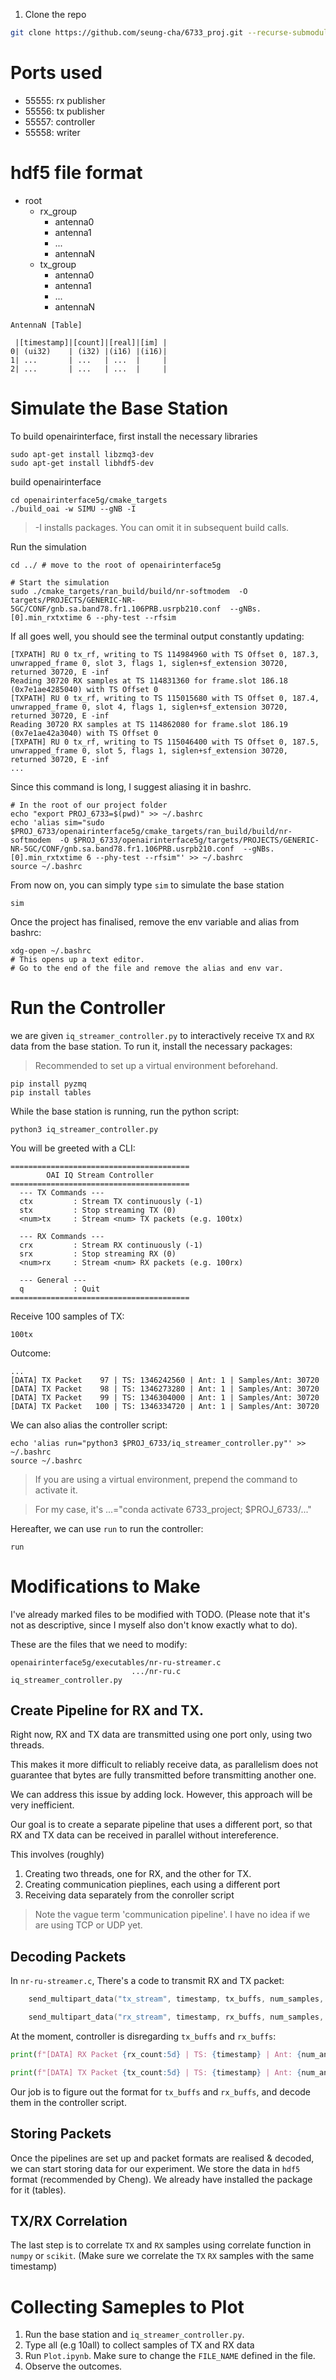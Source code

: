 1. Clone the repo
```bash
git clone https://github.com/seung-cha/6733_proj.git --recurse-submodules
```

# Ports used
* 55555: rx publisher
* 55556: tx publisher
* 55557: controller
* 55558: writer

# hdf5 file format
  - root
    - rx_group
      * antenna0
      * antenna1
      * ...
      * antennaN
    - tx_group
      * antenna0
      * antenna1
      * ...
      * antennaN

```
AntennaN [Table]

 |[timestamp]|[count]|[real]|[im] |
0| (ui32)    | (i32) |(i16) |(i16)|
1| ...       | ...   | ...  |     |
2| ...       | ...   | ...  |     |
```


# Simulate the Base Station

To build openairinterface, first install the necessary libraries
```
sudo apt-get install libzmq3-dev
sudo apt-get install libhdf5-dev
```


build openairinterface

```
cd openairinterface5g/cmake_targets
./build_oai -w SIMU --gNB -I
```
> -I installs packages. You can omit it in subsequent build calls.

Run the simulation
```
cd ../ # move to the root of openairinterface5g

# Start the simulation
sudo ./cmake_targets/ran_build/build/nr-softmodem  -O targets/PROJECTS/GENERIC-NR-5GC/CONF/gnb.sa.band78.fr1.106PRB.usrpb210.conf  --gNBs.[0].min_rxtxtime 6 --phy-test --rfsim
```

If all goes well, you should see the terminal output constantly updating:

```
[TXPATH] RU 0 tx_rf, writing to TS 114984960 with TS Offset 0, 187.3, unwrapped_frame 0, slot 3, flags 1, siglen+sf_extension 30720, returned 30720, E -inf
Reading 30720 RX samples at TS 114831360 for frame.slot 186.18 (0x7e1ae4285040) with TS Offset 0
[TXPATH] RU 0 tx_rf, writing to TS 115015680 with TS Offset 0, 187.4, unwrapped_frame 0, slot 4, flags 1, siglen+sf_extension 30720, returned 30720, E -inf
Reading 30720 RX samples at TS 114862080 for frame.slot 186.19 (0x7e1ae42a3040) with TS Offset 0
[TXPATH] RU 0 tx_rf, writing to TS 115046400 with TS Offset 0, 187.5, unwrapped_frame 0, slot 5, flags 1, siglen+sf_extension 30720, returned 30720, E -inf
...
```

Since this command is long, I suggest aliasing it in bashrc.
```
# In the root of our project folder
echo "export PROJ_6733=$(pwd)" >> ~/.bashrc
echo 'alias sim="sudo $PROJ_6733/openairinterface5g/cmake_targets/ran_build/build/nr-softmodem  -O $PROJ_6733/openairinterface5g/targets/PROJECTS/GENERIC-NR-5GC/CONF/gnb.sa.band78.fr1.106PRB.usrpb210.conf  --gNBs.[0].min_rxtxtime 6 --phy-test --rfsim"' >> ~/.bashrc
source ~/.bashrc
```

From now on, you can simply type `sim` to simulate the base station
```
sim
```

Once the project has finalised, remove the env variable and alias from bashrc:

```
xdg-open ~/.bashrc
# This opens up a text editor. 
# Go to the end of the file and remove the alias and env var.
```

# Run the Controller
we are given `iq_streamer_controller.py` to interactively receive `TX` and `RX` data from the base station. To run it, install the necessary packages:

> Recommended to set up a virtual environment beforehand.

```
pip install pyzmq
pip install tables
```

While the base station is running, run the python script:
```
python3 iq_streamer_controller.py
```

You will be greeted with a CLI:
```
========================================
        OAI IQ Stream Controller
========================================
  --- TX Commands ---
  ctx         : Stream TX continuously (-1)
  stx         : Stop streaming TX (0)
  <num>tx     : Stream <num> TX packets (e.g. 100tx)

  --- RX Commands ---
  crx         : Stream RX continuously (-1)
  srx         : Stop streaming RX (0)
  <num>rx     : Stream <num> RX packets (e.g. 100rx)

  --- General ---
  q           : Quit
========================================
```


Receive 100 samples of TX:
```
100tx
```

Outcome:
```
...
[DATA] TX Packet    97 | TS: 1346242560 | Ant: 1 | Samples/Ant: 30720
[DATA] TX Packet    98 | TS: 1346273280 | Ant: 1 | Samples/Ant: 30720
[DATA] TX Packet    99 | TS: 1346304000 | Ant: 1 | Samples/Ant: 30720
[DATA] TX Packet   100 | TS: 1346334720 | Ant: 1 | Samples/Ant: 30720
```

We can also alias the controller script:
```
echo 'alias run="python3 $PROJ_6733/iq_streamer_controller.py"' >> ~/.bashrc
source ~/.bashrc
```

> If you are using a virtual environment, prepend the command to activate it.

> For my case, it's ...="conda activate 6733_project; $PROJ_6733/..."

Hereafter, we can use `run` to run the controller:

```
run
```

# Modifications to Make
I've already marked files to be modified with TODO. (Please note that it's not as descriptive, since I myself also don't know exactly what to do).

These are the files that we need to modify:

```
openairinterface5g/executables/nr-ru-streamer.c
                           .../nr-ru.c
iq_streamer_controller.py
```

## Create Pipeline for RX and TX.

Right now, RX and TX data are transmitted using one port only, using two threads.

This makes it more difficult to reliably receive data, as parallelism does not guarantee that bytes are fully transmitted before transmitting another one.

We can address this issue by adding lock. However, this approach will be very inefficient.

Our goal is to create a separate pipeline that uses a different port, so that RX and TX data can be received in parallel without intereference.

This involves (roughly)
1. Creating two threads, one for RX, and the other for TX.
2. Creating communication pieplines, each using a different port
3. Receiving data separately from the conroller script

> Note the vague term 'communication pipeline'. I have no idea if we are using TCP or UDP yet.

## Decoding Packets

In `nr-ru-streamer.c`, There's a code to transmit RX and TX packet:

```cpp
    send_multipart_data("tx_stream", timestamp, tx_buffs, num_samples, num_antennas);

    send_multipart_data("rx_stream", timestamp, rx_buffs, num_samples, num_antennas);
```

At the moment, controller is disregarding `tx_buffs` and `rx_buffs`:

```python
print(f"[DATA] RX Packet {rx_count:5d} | TS: {timestamp} | Ant: {num_antennas} | Samples/Ant: {num_samples}")

print(f"[DATA] TX Packet {tx_count:5d} | TS: {timestamp} | Ant: {num_antennas} | Samples/Ant: {num_samples}")
```

Our job is to figure out the format for `tx_buffs` and `rx_buffs`, and decode them in the controller script.

## Storing Packets
Once the pipelines are set up and packet formats are realised & decoded, we can start storing data for our experiment. We store the data in `hdf5` format (recommended by Cheng). We already have installed the package for it (tables).

## TX/RX Correlation

The last step is to correlate `TX` and `RX` samples using correlate function in `numpy` or `scikit`. (Make sure we correlate the `TX` `RX` samples with the same timestamp)

# Collecting Sameples to Plot

1. Run the base station and `iq_streamer_controller.py`.
2. Type <num>all (e.g 10all) to collect <num> samples of TX and RX data
3. Run `Plot.ipynb`. Make sure to change the `FILE_NAME` defined in the file.
4. Observe the outcomes.